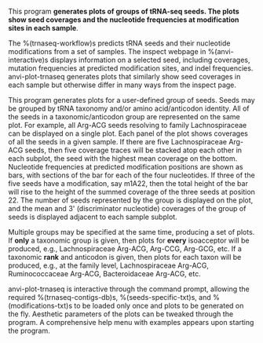 This program **generates plots of groups of tRNA-seq seeds. The plots show seed coverages and the nucleotide frequencies at modification sites in each sample**.

The %(trnaseq-workflow)s predicts tRNA seeds and their nucleotide modifications from a set of samples. The inspect webpage in %(anvi-interactive)s displays information on a selected seed, including coverages, mutation frequencies at predicted modification sites, and indel frequencies. anvi-plot-trnaseq generates plots that similarly show seed coverages in each sample but otherwise differ in many ways from the inspect page.

This program generates plots for a user-defined group of seeds. Seeds may be grouped by tRNA taxonomy and/or amino acid/anticodon identity. All of the seeds in a taxonomic/anticodon group are represented on the same plot. For example, all Arg-ACG seeds resolving to family Lachnospiraceae can be displayed on a single plot. Each panel of the plot shows coverages of all the seeds in a given sample. If there are five Lachnospiraceae Arg-ACG seeds, then five coverage traces will be stacked atop each other in each subplot, the seed with the highest mean coverage on the bottom. Nucleotide frequencies at predicted modification positions are shown as bars, with sections of the bar for each of the four nucleotides. If three of the five seeds have a modification, say m1A22, then the total height of the bar will rise to the height of the summed coverage of the three seeds at position 22. The number of seeds represented by the group is displayed on the plot, and the mean and 3' (discriminator nucleotide) coverages of the group of seeds is displayed adjacent to each sample subplot.

Multiple groups may be specified at the same time, producing a set of plots. If **only** a taxonomic group is given, then plots for **every** isoacceptor will be produced, e.g., Lachnospiraceae Arg-ACG, Arg-CCG, Arg-GCG, etc. If a taxonomic **rank** and anticodon is given, then plots for each taxon will be produced, e.g., at the family level, Lachnospiraceae Arg-ACG, Ruminococcaceae Arg-ACG, Bacteroidaceae Arg-ACG, etc.

anvi-plot-trnaseq is interactive through the command prompt, allowing the required %(trnaseq-contigs-db)s, %(seeds-specific-txt)s, and %(modifications-txt)s to be loaded only once and plots to be generated on the fly. Aesthetic parameters of the plots can be tweaked through the program. A comprehensive help menu with examples appears upon starting the program.
